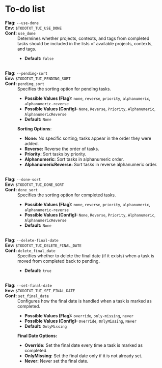 # To-do list

<dt><b>Flag:</b> <code>--use-done</code></dt>
<dt><b>Env:</b> <code>$TODOTXT_TUI_USE_DONE</code></dt>
<dt><b>Conf:</b> <code>use_done</code></dt>
<dd>
Determines whether projects, contexts, and tags from completed tasks should be included in the lists of available projects, contexts, and tags.  

- **Default:** `false`
</dd>
<br>

<dt><b>Flag:</b> <code>--pending-sort</code></dt>
<dt><b>Env:</b> <code>$TODOTXT_TUI_PENDING_SORT</code></dt>
<dt><b>Conf:</b> <code>pending_sort</code></dt>
<dd>
Specifies the sorting option for pending tasks.  

- **Possible Values (Flag):** `none`, `reverse`, `priority`, `alphanumeric`, `alphanumeric-reverse`  
- **Possible Values (Config):** `None`, `Reverse`, `Priority`, `Alphanumeric`, `AlphanumericReverse`  
- **Default:** `None`

**Sorting Options**:

- **None:** No specific sorting; tasks appear in the order they were added.  
- **Reverse:** Reverse the order of tasks.  
- **Priority:** Sort tasks by priority.  
- **Alphanumeric:** Sort tasks in alphanumeric order.  
- **AlphanumericReverse:** Sort tasks in reverse alphanumeric order.  
</dd>
<br>

<dt><b>Flag:</b> <code>--done-sort</code></dt>
<dt><b>Env:</b> <code>$TODOTXT_TUI_DONE_SORT</code></dt>
<dt><b>Conf:</b> <code>done_sort</code></dt>
<dd>
Specifies the sorting option for completed tasks.  

- **Possible Values (Flag):** `none`, `reverse`, `priority`, `alphanumeric`, `alphanumeric-reverse`  
- **Possible Values (Config):** `None`, `Reverse`, `Priority`, `Alphanumeric`, `AlphanumericReverse`  
- **Default:** `None`
</dd>
<br>

<dt><b>Flag:</b> <code>--delete-final-date</code></dt>
<dt><b>Env:</b> <code>$TODOTXT_TUI_DELETE_FINAL_DATE</code></dt>
<dt><b>Conf:</b> <code>delete_final_date</code></dt>
<dd>
Specifies whether to delete the final date (if it exists) when a task is moved from completed back to pending.  

- **Default:** `true`
</dd>
<br>

<dt><b>Flag:</b> <code>--set-final-date</code></dt>
<dt><b>Env:</b> <code>$TODOTXT_TUI_SET_FINAL_DATE</code></dt>
<dt><b>Conf:</b> <code>set_final_date</code></dt>
<dd>
Configures how the final date is handled when a task is marked as completed.  

- **Possible Values (Flag):** `override`, `only-missing`, `never`  
- **Possible Values (Config):** `Override`, `OnlyMissing`, `Never`  
- **Default:** `OnlyMissing`

**Final Date Options:**
- **Override:** Set the final date every time a task is marked as completed.  
- **OnlyMissing:** Set the final date only if it is not already set.  
- **Never:** Never set the final date. 
</dd>
<br>

